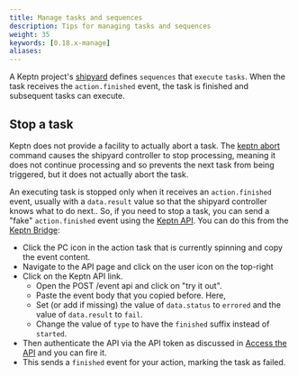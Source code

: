 ```yaml
---
title: Manage tasks and sequences
description: Tips for managing tasks and sequences
weight: 35
keywords: [0.18.x-manage]
aliases:
---
```


A Keptn project's [shipyard](../../reference/files/shipyard)
defines `sequences` that `execute` `tasks`.
When the task receives the `action.finished` event,
the task is finished and subsequent tasks can execute.

## Stop a task

Keptn does not provide a facility to actually abort a task.
The [keptn abort](../../reference/cli/commands/keptn_abort) command
causes the shipyard controller to stop processing,
meaning it does not continue processing
and so prevents the next task from being triggered,
but it does not actually abort the task.

An executing task is stopped only when it receives an `action.finished`
event, usually with a `data.result` value
so that the shipyard controller knows what to do next..
So, if you need to stop a task, you can send a "fake" `action.finished` event
using the [Keptn API](../../reference/api).
You can do this from the [Keptn Bridge](../../bridge):

* Click the PC icon in the action task that is currently spinning and copy the event content.
* Navigate to the API page and click on the user icon on the top-right
* Click on the Keptn API link.
  * Open the POST /event api and click on "try it out".
  * Paste the event body that you copied before. Here,
  * Set (or add if missing) the value of `data.status` to `errored`
  and the value of `data.result` to `fail`.
  * Change the value of `type` to have the `finished` suffix instead of `started`.
* Then authenticate the API via the API token
as discussed in [Access the API](../../reference/eference/api/#access-the-keptn-api) and you can fire it.
* This sends a `finished` event for your action, marking the task as failed.
